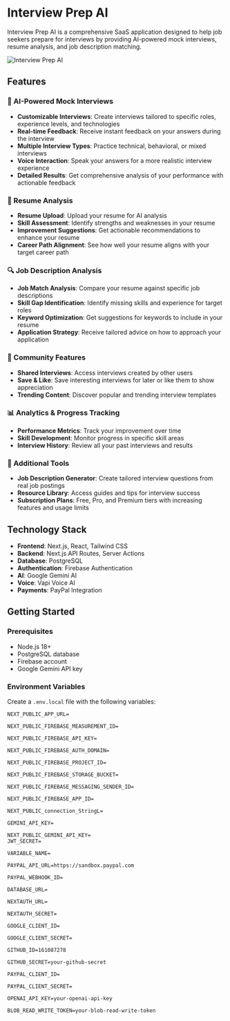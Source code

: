 # Interview Prep AI

Interview Prep AI is a comprehensive SaaS application designed to help job seekers prepare for interviews by providing AI-powered mock interviews, resume analysis, and job description matching.

![Interview Prep AI](https://placeholder.svg?height=400&width=800)

## Features

### 🤖 AI-Powered Mock Interviews

- **Customizable Interviews**: Create interviews tailored to specific roles, experience levels, and technologies
- **Real-time Feedback**: Receive instant feedback on your answers during the interview
- **Multiple Interview Types**: Practice technical, behavioral, or mixed interviews
- **Voice Interaction**: Speak your answers for a more realistic interview experience
- **Detailed Results**: Get comprehensive analysis of your performance with actionable feedback

### 📝 Resume Analysis

- **Resume Upload**: Upload your resume for AI analysis
- **Skill Assessment**: Identify strengths and weaknesses in your resume
- **Improvement Suggestions**: Get actionable recommendations to enhance your resume
- **Career Path Alignment**: See how well your resume aligns with your target career path

### 🔍 Job Description Analysis

- **Job Match Analysis**: Compare your resume against specific job descriptions
- **Skill Gap Identification**: Identify missing skills and experience for target roles
- **Keyword Optimization**: Get suggestions for keywords to include in your resume
- **Application Strategy**: Receive tailored advice on how to approach your application

### 👥 Community Features

- **Shared Interviews**: Access interviews created by other users
- **Save & Like**: Save interesting interviews for later or like them to show appreciation
- **Trending Content**: Discover popular and trending interview templates

### 📊 Analytics & Progress Tracking

- **Performance Metrics**: Track your improvement over time
- **Skill Development**: Monitor progress in specific skill areas
- **Interview History**: Review all your past interviews and results

### 💼 Additional Tools

- **Job Description Generator**: Create tailored interview questions from real job postings
- **Resource Library**: Access guides and tips for interview success
- **Subscription Plans**: Free, Pro, and Premium tiers with increasing features and usage limits

## Technology Stack

- **Frontend**: Next.js, React, Tailwind CSS
- **Backend**: Next.js API Routes, Server Actions
- **Database**: PostgreSQL
- **Authentication**: Firebase Authentication
- **AI**: Google Gemini AI
- **Voice**: Vapi Voice AI
- **Payments**: PayPal Integration

## Getting Started

### Prerequisites

- Node.js 18+
- PostgreSQL database
- Firebase account
- Google Gemini API key

### Environment Variables

Create a `.env.local` file with the following variables:

```
NEXT_PUBLIC_APP_URL=

NEXT_PUBLIC_FIREBASE_MEASUREMENT_ID=

NEXT_PUBLIC_FIREBASE_API_KEY=

NEXT_PUBLIC_FIREBASE_AUTH_DOMAIN=

NEXT_PUBLIC_FIREBASE_PROJECT_ID=

NEXT_PUBLIC_FIREBASE_STORAGE_BUCKET=

NEXT_PUBLIC_FIREBASE_MESSAGING_SENDER_ID=

NEXT_PUBLIC_FIREBASE_APP_ID=

NEXT_PUBLIC_connection_StringL=

GEMINI_API_KEY=

NEXT_PUBLIC_GEMINI_API_KEY=
JWT_SECRET=

VARIABLE_NAME=

PAYPAL_API_URL=https://sandbox.paypal.com

PAYPAL_WEBHOOK_ID=

DATABASE_URL=

NEXTAUTH_URL=

NEXTAUTH_SECRET=

GOOGLE_CLIENT_ID=

GOOGLE_CLIENT_SECRET=

GITHUB_ID=161087278

GITHUB_SECRET=your-github-secret

PAYPAL_CLIENT_ID=

PAYPAL_CLIENT_SECRET=

OPENAI_API_KEY=your-openai-api-key

BLOB_READ_WRITE_TOKEN=your-blob-read-write-token

```